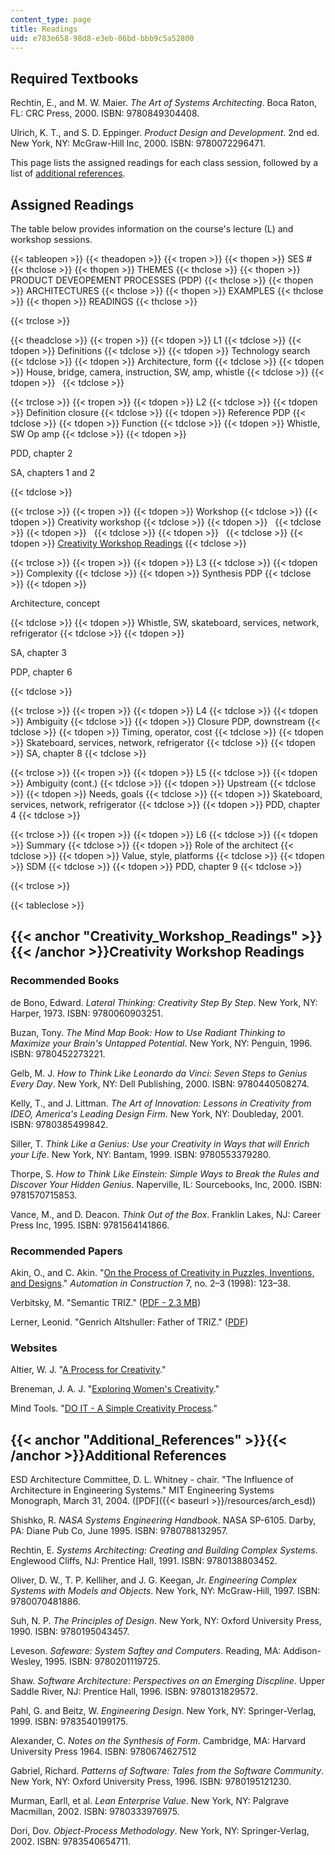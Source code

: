 ```yaml
---
content_type: page
title: Readings
uid: e783e658-98d8-e3eb-06bd-bbb9c5a52800
---
```


Required Textbooks
------------------

Rechtin, E., and M. W. Maier. _The Art of Systems Architecting_. Boca Raton, FL: CRC Press, 2000. ISBN: 9780849304408.

Ulrich, K. T., and S. D. Eppinger. _Product Design and Development_. 2nd ed. New York, NY: McGraw-Hill Inc, 2000. ISBN: 9780072296471.

This page lists the assigned readings for each class session, followed by a list of [additional references](#Additional_References).

Assigned Readings
-----------------

The table below provides information on the course's lecture (L) and workshop sessions.

{{< tableopen >}}
{{< theadopen >}}
{{< tropen >}}
{{< thopen >}}
SES #
{{< thclose >}}
{{< thopen >}}
THEMES
{{< thclose >}}
{{< thopen >}}
PRODUCT DEVEOPEMENT PROCESSES (PDP)
{{< thclose >}}
{{< thopen >}}
ARCHITECTURES
{{< thclose >}}
{{< thopen >}}
EXAMPLES
{{< thclose >}}
{{< thopen >}}
READINGS
{{< thclose >}}

{{< trclose >}}

{{< theadclose >}}
{{< tropen >}}
{{< tdopen >}}
L1
{{< tdclose >}}
{{< tdopen >}}
Definitions
{{< tdclose >}}
{{< tdopen >}}
Technology search
{{< tdclose >}}
{{< tdopen >}}
Architecture, form
{{< tdclose >}}
{{< tdopen >}}
House, bridge, camera, instruction, SW, amp, whistle
{{< tdclose >}}
{{< tdopen >}}
 
{{< tdclose >}}

{{< trclose >}}
{{< tropen >}}
{{< tdopen >}}
L2
{{< tdclose >}}
{{< tdopen >}}
Definition closure
{{< tdclose >}}
{{< tdopen >}}
Reference PDP
{{< tdclose >}}
{{< tdopen >}}
Function
{{< tdclose >}}
{{< tdopen >}}
Whistle, SW Op amp
{{< tdclose >}}
{{< tdopen >}}


PDD, chapter 2

SA, chapters 1 and 2


{{< tdclose >}}

{{< trclose >}}
{{< tropen >}}
{{< tdopen >}}
Workshop
{{< tdclose >}}
{{< tdopen >}}
Creativity workshop
{{< tdclose >}}
{{< tdopen >}}
 
{{< tdclose >}}
{{< tdopen >}}
 
{{< tdclose >}}
{{< tdopen >}}
 
{{< tdclose >}}
{{< tdopen >}}
[Creativity Workshop Readings](#Creativity_Workshop_Readings)
{{< tdclose >}}

{{< trclose >}}
{{< tropen >}}
{{< tdopen >}}
L3
{{< tdclose >}}
{{< tdopen >}}
Complexity
{{< tdclose >}}
{{< tdopen >}}
Synthesis PDP
{{< tdclose >}}
{{< tdopen >}}


Architecture, concept


{{< tdclose >}}
{{< tdopen >}}
Whistle, SW, skateboard, services, network, refrigerator
{{< tdclose >}}
{{< tdopen >}}


SA, chapter 3

PDP, chapter 6


{{< tdclose >}}

{{< trclose >}}
{{< tropen >}}
{{< tdopen >}}
L4
{{< tdclose >}}
{{< tdopen >}}
Ambiguity
{{< tdclose >}}
{{< tdopen >}}
Closure PDP, downstream
{{< tdclose >}}
{{< tdopen >}}
Timing, operator, cost
{{< tdclose >}}
{{< tdopen >}}
Skateboard, services, network, refrigerator
{{< tdclose >}}
{{< tdopen >}}
SA, chapter 8
{{< tdclose >}}

{{< trclose >}}
{{< tropen >}}
{{< tdopen >}}
L5
{{< tdclose >}}
{{< tdopen >}}
Ambiguity (cont.)
{{< tdclose >}}
{{< tdopen >}}
Upstream
{{< tdclose >}}
{{< tdopen >}}
Needs, goals
{{< tdclose >}}
{{< tdopen >}}
Skateboard, services, network, refrigerator
{{< tdclose >}}
{{< tdopen >}}
PDD, chapter 4
{{< tdclose >}}

{{< trclose >}}
{{< tropen >}}
{{< tdopen >}}
L6
{{< tdclose >}}
{{< tdopen >}}
Summary
{{< tdclose >}}
{{< tdopen >}}
Role of the architect
{{< tdclose >}}
{{< tdopen >}}
Value, style, platforms
{{< tdclose >}}
{{< tdopen >}}
SDM
{{< tdclose >}}
{{< tdopen >}}
PDD, chapter 9
{{< tdclose >}}

{{< trclose >}}

{{< tableclose >}}

{{< anchor "Creativity_Workshop_Readings" >}}{{< /anchor >}}Creativity Workshop Readings
----------------------------------------------------------------------------------------

### Recommended Books

de Bono, Edward. _Lateral Thinking: Creativity Step By Step_. New York, NY: Harper, 1973. ISBN: 9780060903251.

Buzan, Tony. _The Mind Map Book: How to Use Radiant Thinking to Maximize your Brain's Untapped Potential_. New York, NY: Penguin, 1996. ISBN: 9780452273221.

Gelb, M. J. _How to Think Like Leonardo da Vinci: Seven Steps to Genius Every Day_. New York, NY: Dell Publishing, 2000. ISBN: 9780440508274.

Kelly, T., and J. Littman. _The Art of Innovation: Lessons in Creativity from IDEO, America's Leading Design Firm_. New York, NY: Doubleday, 2001. ISBN: 9780385499842.

Siller, T. _Think Like a Genius: Use your Creativity in Ways that will Enrich your Life_. New York, NY: Bantam, 1999. ISBN: 9780553379280.

Thorpe, S. _How to Think Like Einstein: Simple Ways to Break the Rules and Discover Your Hidden Genius_. Naperville, IL: Sourcebooks, Inc, 2000. ISBN: 9781570715853.

Vance, M., and D. Deacon. _Think Out of the Box_. Franklin Lakes, NJ: Career Press Inc, 1995. ISBN: 9781564141866.

### Recommended Papers

Akin, O., and C. Akin. "[On the Process of Creativity in Puzzles, Inventions, and Designs](http://dx.doi.org/10.1016/S0926-5805(97)00057-5)." _Automation in Construction_ 7, no. 2–3 (1998): 123–38.

Verbitsky, M. "Semantic TRIZ." ([PDF - 2.3 MB](https://pdfs.semanticscholar.org/a3fe/e18cae12fb8a57a966442fbf40e387d0fc98.pdf?_ga=2.9647862.237155237.1566834416-159250059.1566239404))

Lerner, Leonid. "Genrich Altshuller: Father of TRIZ." ([PDF](http://www.aitriz.org/articles/TRIZFeatures/30383039-4D6973687261.pdf))

### Websites

Altier, W. J. "[A Process for Creativity](http://www.winstonbrill.com/bril001/html/article_index/articles/1-50/article22_body.html)."

Breneman, J. A. J. "[Exploring Women's Creativity](http://web.archive.org/web/20170813083913/http://www.womenfolk.com/creativity/)."

Mind Tools. "[DO IT - A Simple Creativity Process](http://www.mindtools.com/pages/article/newCT_09.htm)."

{{< anchor "Additional_References" >}}{{< /anchor >}}Additional References
--------------------------------------------------------------------------

ESD Architecture Committee, D. L. Whitney - chair. "The Influence of Architecture in Engineering Systems." MIT Engineering Systems Monograph, March 31, 2004. ([PDF]({{< baseurl >}}/resources/arch_esd))

Shishko, R. _NASA Systems Engineering Handbook_. NASA SP-6105. Darby, PA: Diane Pub Co, June 1995. ISBN: 9780788132957.

Rechtin, E. _Systems Architecting: Creating and Building Complex Systems_. Englewood Cliffs, NJ: Prentice Hall, 1991. ISBN: 9780138803452.

Oliver, D. W., T. P. Kelliher, and J. G. Keegan, Jr. _Engineering Complex Systems with Models and Objects_. New York, NY: McGraw-Hill, 1997. ISBN: 9780070481886.

Suh, N. P. _The Principles of Design_. New York, NY: Oxford University Press, 1990. ISBN: 9780195043457.

Leveson. _Safeware: System Saftey and Computers_. Reading, MA: Addison-Wesley, 1995. ISBN: 9780201119725.

Shaw. _Software Architecture: Perspectives on an Emerging Discpline_. Upper Saddle River, NJ: Prentice Hall, 1996. ISBN: 9780131829572.

Pahl, G. and Beitz, W. _Engineering Design_. New York, NY: Springer-Verlag, 1999. ISBN: 9783540199175.

Alexander, C. _Notes on the Synthesis of Form_. Cambridge, MA: Harvard University Press 1964. ISBN: 9780674627512

Gabriel, Richard. _Patterns of Software: Tales from the Software Community_. New York, NY: Oxford University Press, 1996. ISBN: 9780195121230.

Murman, Earll, et al. _Lean Enterprise Value_. New York, NY: Palgrave Macmillan, 2002. ISBN: 9780333976975.

Dori, Dov. _Object-Process Methodology_. New York, NY: Springer-Verlag, 2002. ISBN: 9783540654711.
